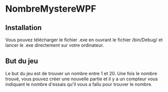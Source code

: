 # NombreMystereWPF

## Installation
Vous pouvez télécharger le fichier .exe en ouvrant le fichier /bin/Debug/ et lancer le .exe directement sur votre ordinateur.

## But du jeu
Le but du jeu est de trouver un nombre entre 1 et 20. Une fois le nombre trouvé, vous pouvez créer une nouvelle partie et il y a un compteur vous indiquant le nombre d'essais qu'il vous a fallu pour trouver le nombre. 
